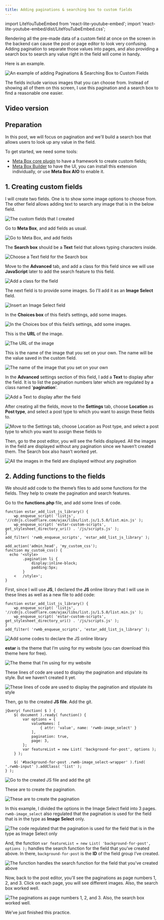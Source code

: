 ```yaml
---
title: Adding paginations & searching box to custom fields
---
```


import LiteYouTubeEmbed from 'react-lite-youtube-embed';
import 'react-lite-youtube-embed/dist/LiteYouTubeEmbed.css';

Rendering all the pre-made data of a custom field at once on the screen in the backend can cause the post or page editor to look very confusing. Adding pagination to separate those values into pages, and also providing a search box to search any value right in the field will come in handy.

Here is an example.

![An example of adding Paginations & Searching Box to Custom Fields](https://i.imgur.com/vTHuU2Z.png)

The fields include various images that you can choose from. Instead of showing all of them on this screen, I use this pagination and a search box to find a reasonable one easier.

## Video version

<LiteYouTubeEmbed id='nmTzTP8sILs' />

## Preparation

In this post, we will focus on pagination and we'll build a search box that allows users to look up any value in the field.

To get started, we need some tools:

* [Meta Box core plugin](https://wordpress.org/plugins/meta-box/) to have a framework to create custom fields;
* [Meta Box Builder](https://metabox.io/plugins/meta-box-builder/) to have the UI, you can install this extension individually, or use **Meta Box AIO** to enable it.

## 1. Creating custom fields

I will create two fields. One is to show some image options to choose from. The other field allows adding text to search any image that is in the below field.

![The custom fields that I created](https://i.imgur.com/zd3m391.png)

Go to **Meta Box**, and add fields as usual.

![Go to Meta Box, and add fields](https://i.imgur.com/wwncaF0.png)

The **Search box** should be a **Text** field that allows typing characters inside.

![Choose a Text field for the Search box](https://i.imgur.com/LjQXoEc.png)

Move to the **Advanced** tab, and add a class for this field since we will use **JavaScript** later to add the search feature to this field.

![Add a class for the field](https://i.imgur.com/zPxbb7E.png)

The next field is to provide some images. So I’ll add it as an **Image Select** field.

![Insert an Image Select field](https://i.imgur.com/XXHPoEY.png)

In the **Choices box** of this field’s settings, add some images.

![In the Choices box of this field’s settings, add some images.](https://i.imgur.com/AiPDU1Y.png)

This is the **URL** of the image.

![The URL of the image](https://i.imgur.com/QVAW1lN.png)

This is the name of the image that you set on your own. The name will be the value saved in the custom field.

![The name of the image that you set on your own](https://i.imgur.com/iEdr8gV.png)

In the **Advanced** settings section of this field, I add a **Text** to display after the field. It is to list the pagination numbers later which are regulated by a class named '**pagination**'.

![Add a Text to display after the field](https://i.imgur.com/A6I1BPt.png)

After creating all the fields, move to the **Settings** tab, choose **Location** as **Post type**, and select a post type to which you want to assign these fields to.

![Move to the Settings tab, choose Location as Post type, and select a post type to which you want to assign these fields to](https://i.imgur.com/7ptLtuh.png)

Then, go to the post editor, you will see the fields displayed. All the images in the field are displayed without any pagination since we haven’t created them. The Search box also hasn’t worked yet.

![All the images in the field are displayed without any pagination](https://i.imgur.com/JhjOoaN.png)

## 2. Adding functions to the fields

We should add code to the theme’s files to add some functions for the fields. They help to create the pagination and search features.

Go to the **functions.php** file, and add some lines of code.

```
function estar_add_list_js_library() {
    wp_enqueue_script( 'listjs', '//cdnjs.cloudflare.com/ajax/libs/list.js/1.5.0/list.min.js' );
    wp_enqueue_script( 'estar-custom-scripts', get_stylesheet_directory_uri() . '/js/scripts.js' );
}
add_filter( 'rwmb_enqueue_scripts', 'estar_add_list_js_library' );

add_action('admin_head', 'my_custom_css');
function my_custom_css() {
  echo '<style>
        .pagination li {
            display:inline-block;
            padding:5px;
        }
    <   /style>';
}
```

First, since I will use **JS**, I declared the **JS** online library that I will use in these lines as well as a new file to add code:

```
function estar_add_list_js_library() {
    wp_enqueue_script( 'listjs', '//cdnjs.cloudflare.com/ajax/libs/list.js/1.5.0/list.min.js' );
    wp_enqueue_script( 'estar-custom-scripts', get_stylesheet_directory_uri() . '/js/scripts.js' );
}
add_filter( 'rwmb_enqueue_scripts', 'estar_add_list_js_library' );
```

![Add some codes to declare the JS online library](https://i.imgur.com/WAiUtMP.png)

**estar** is the theme that I’m using for my website (you can download this theme here for free).

![The theme that I’m using for my website](https://i.imgur.com/EmaTEUP.png)

These lines of code are used to display the pagination and stipulate its style. But we haven’t created it yet.

![These lines of code are used to display the pagination and stipulate its style](https://i.imgur.com/tEl1E1Z.png)

Then, go to the created **JS file**. Add the git.

```
jQuery( function( $ ) {
    $( document ).ready( function() {
        var options = {
            valueNames: [
                { attr: 'value', name: 'rwmb-image_select' }
            ],
            pagination: true,
            page: 3,
        };
        var featureList = new List( 'background-for-post', options );
    } );

    $( '#background-for-post .rwmb-image_select-wrapper' ).find( '.rwmb-input' ).addClass( 'list' );
} );
```

![Go to the created JS file and add the git](https://i.imgur.com/1hfPUyb.png)

These are to create the pagination.

![These are to create the pagination](https://i.imgur.com/MNIuP89.png)

In this example, I divided the options in the Image Select field into 3 pages. ` rwmb-image_select ` also regulated that the pagination is used for the field that is in the type as **Image Select** only.

![The code regulated that the pagination is used for the field that is in the type as Image Select only](https://i.imgur.com/X5t0da6.png)

And, the function ` var featureList = new List( 'background-for-post', options ); ` handles the search function for the field that you’ve created above. In there, ` background-for-post ` is the **ID** of the field group I’ve created.

![The function handles the search function for the field that you’ve created above](https://i.imgur.com/CMH1E2S.png)

Now, back to the post editor, you'll see the paginations as page numbers 1, 2, and 3. Click on each page, you will see different images. Also, the search box worked well.

![The paginations as page numbers 1, 2, and 3. Also, the search box worked well.](https://i.imgur.com/BBBYsKg.gif)

We’ve just finished this practice.
